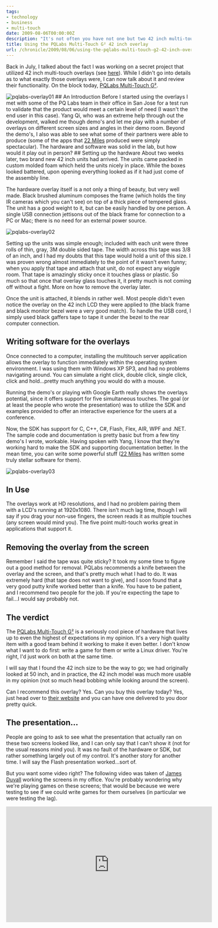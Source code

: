 ```yaml
---
tags:
- technology
- business
- multi-touch
date: 2009-08-06T00:00:00Z
description: "It's not often you have not one but two 42 inch multi-touch screens in the office."
title: Using the PQLabs Multi-Touch G² 42 inch overlay
url: /chronicle/2009/08/06/using-the-pqlabs-multi-touch-g2-42-inch-overlay/
---
```


Back in July, I talked about the fact I was working on a secret project that utilized 42 inch multi-touch overlays (see <a href="http://justinribeiro.com/chronicle/2009/07/12/mounting-a-laptop-on-a-chief-flat-panel-cart-using-a-6-99-document-holder/">here</a>).  While I didn't go into details as to what exactly those overlays were, I can now talk about it and review their functionality.  On the block today, <a href="http://multi-touch-screen.net/product.html">PQLabs Multi-Touch G²</a>.

<img src="/images/blog/2009/08/pqlabs-overlay01.jpg" alt="pqlabs-overlay01">
## An Introduction
Before I started using the overlays I met with some of the PQ Labs team in their office in San Jose for a test run to validate that the product would meet a certain level of need (I wasn't the end user in this case). Yang Qi, who was an extreme help through out the development, walked me though demo's and let me play with a number of overlays on different screen sizes and angles in their demo room.  Beyond the demo's, I also was able to see what some of their partners were able to produce (some of the apps that <a href="http://22miles.com/">22 Miles</a> produced were simply spectacular).  The hardware and software was solid in the lab, but how would it play out in person?
## Setting up the hardware
About two weeks later, two brand new 42 inch units had arrived.  The units came packed in custom molded foam which held the units nicely in place.  While the boxes looked battered, upon opening everything looked as if it had just come of the assembly line.

The hardware overlay itself is a not only a thing of beauty, but very well made.  Black brushed aluminum composes the frame (which holds the tiny IR cameras which you can't see) on top of a thick piece of tempered glass.  The unit has a good weight to it, but can be easily handled by one person. A single USB connection jettisons out of the black frame for connection to a PC or Mac; there is no need for an external power source.

<img src="/images/blog/2009/08/pqlabs-overlay02.jpg" alt="pqlabs-overlay02">

Setting up the units was simple enough; included with each unit were three rolls of thin, gray, 3M double sided tape.  The width across this tape was 3/8 of an inch, and I had my doubts that this tape would hold a unit of this size.  I was proven wrong almost immediately to the point of it wasn't even funny; when you apply that tape and attach that unit, do not expect any wiggle room. That tape is amazingly sticky once it touches glass or plastic.  So much so that once that overlay glass touches it, it pretty much is not coming off without a fight.  More on how to remove the overlay later.

Once the unit is attached, it blends in rather well.  Most people didn't even notice the overlay on the 42 inch LCD they were applied to (the black frame and black monitor bezel were a very good match).  To handle the USB cord, I simply used black gaffers tape to tape it under the bezel to the rear computer connection.

## Writing software for the overlays
Once connected to a computer, installing the multitouch server application allows the overlay to function immediately within the operating system environment.  I was using them with Windows XP SP3, and had no problems navigating around.  You can simulate a right click, double click, single click, click and hold...pretty much anything you would do with a mouse.

Running the demo's or playing with Google Earth really shows the overlays potential, since it offers support for five simultaneous touches.  The goal (or at least the people who wrote the presentation) was to utilize the SDK and examples provided to offer an interactive experience for the users at a conference.

Now, the SDK has support for C, C++, C#, Flash, Flex, AIR, WPF and .NET.  The sample code and documentation is pretty basic but from a few tiny demo's I wrote, workable.  Having spoken with Yang, I know that they're working hard to make the SDK and supporting documentation better.  In the mean time, you can write some powerful stuff (<a href="http://22miles.com/">22 Miles</a> has written some truly stellar software for them).

<img src="/images/blog/2009/08/pqlabs-overlay03.jpg" alt="pqlabs-overlay03">

## In Use
The overlays work at HD resolutions, and I had no problem pairing them with a LCD's running at 1920x1080.  There isn't much lag time, though I will say if you drag your non-use fingers, the screen reads it as multiple touches (any screen would mind you).  The five point multi-touch works great in applications that support it.

## Removing the overlay from the screen
Remember I said the tape was quite sticky?  It took my some time to figure out a good method for removal.  PQLabs recommends a knife between the overlay and the screen, and that's pretty much what I had to do.  It was extremely hard (that tape does not want to give), and I soon found that a very good putty knife worked better than a knife.  You have to be patient, and I recommend two people for the job. If you're expecting the tape to fail...I would say probably not.

## The verdict
The <a href="http://multi-touch-screen.net/product.html">PQLabs Multi-Touch G²</a> is a seriously cool piece of hardware that lives up to even the highest of expectations in my opinion.  It's a very high quality item with a good team behind it working to make it even better.  I don't know what I want to do first: write a game for them or write a Linux driver.  You're right, I'd just work on both at the same time.

I will say that I found the 42 inch size to be the way to go; we had originally looked at 50 inch, and in practice, the 42 inch model was much more usable in my opinion (not so much head bobbing while looking around the screen).

Can I recommend this overlay? Yes.  Can you buy this overlay today?  Yes, just head over to <a href="http://multi-touch-screen.net/product.html">their website</a> and you can have one delivered to you door pretty quick.

## The presentation...
People are going to ask to see what the presentation that actually ran on these two screens looked like, and I can only say that I can't show it (not for the usual reasons mind you). It was no fault of the hardware or SDK, but rather something largely out of my control. It's another story for another time. I will say the Flash presentation worked...sort of.

But you want some video right? The following video was taken of <a href="http://card.ly/jamesduvall">James Duvall</a> working the screens in my office.  You're probably wondering why we're playing games on these screens; that would be because we were testing to see if we could write games for them ourselves (in particular we were testing the lag).

<iframe width="560" height="315" src="https://www.youtube.com/embed/vL3ek3vldqI" frameborder="0" allowfullscreen></iframe>
